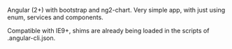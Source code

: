 Angular (2+) with bootstrap and ng2-chart. Very simple app, with just using enum, services and components.

Compatible with IE9+, shims are already being loaded in the scripts of .angular-cli.json.

